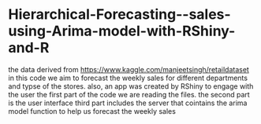 # Hierarchical-Forecasting--sales-using-Arima-model-with-RShiny-and-R
the data derived from https://www.kaggle.com/manjeetsingh/retaildataset
in this code we aim to forecast the weekly sales for different departments and typse of the stores. 
also, an app was created by RShiny to engage with the user
the first part of the code we are reading the files.
the second part is the user interface 
third part includes the server that cointains the arima model function to help us forecast the weekly sales
